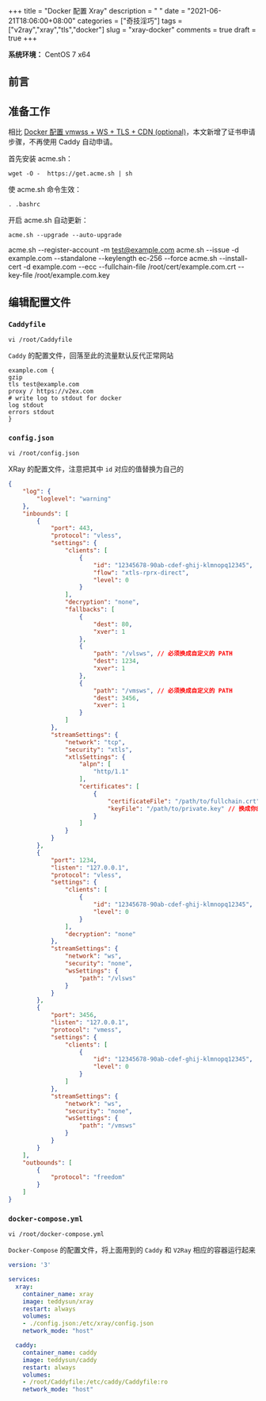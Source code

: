 +++
title = "Docker 配置 Xray"
description = " "
date = "2021-06-21T18:06:00+08:00"
categories = ["奇技淫巧"]
tags = ["v2ray","xray","tls","docker"]
slug = "xray-docker"
comments = true
draft = true
+++

**系统环境：** CentOS 7 x64

## 前言

## 准备工作

相比 [Docker 配置 vmwss + WS + TLS + CDN (optional)](Docker%20一条龙配置%20vmess%20+%20WS%20+%20TLS%20+%20CDN%20(optional).md)，本文新增了证书申请步骤，不再使用 Caddy 自动申请。

首先安装 acme.sh：

```shell
wget -O -  https://get.acme.sh | sh
```

使 acme.sh 命令生效：

```shell
. .bashrc
```

开启 acme.sh 自动更新：

```shell
acme.sh --upgrade --auto-upgrade
```

acme.sh --register-account -m test@example.com
acme.sh --issue -d example.com --standalone --keylength ec-256 --force
acme.sh --install-cert -d example.com --ecc --fullchain-file /root/cert/example.com.crt --key-file /root/example.com.key

## 编辑配置文件

### `Caddyfile`

```shell
vi /root/Caddyfile
```

`Caddy` 的配置文件，回落至此的流量默认反代正常网站

```
example.com {
gzip
tls test@example.com
proxy / https://v2ex.com
# write log to stdout for docker
log stdout
errors stdout
}
```

### `config.json`

```shell
vi /root/config.json
```

XRay 的配置文件，注意把其中 `id` 对应的值替换为自己的

```json
{
    "log": {
        "loglevel": "warning"
    },
    "inbounds": [
        {
            "port": 443,
            "protocol": "vless",
            "settings": {
                "clients": [
                    {
                        "id": "12345678-90ab-cdef-ghij-klmnopq12345",
                        "flow": "xtls-rprx-direct",
                        "level": 0
                    }
                ],
                "decryption": "none",
                "fallbacks": [
                    {
                        "dest": 80,
                        "xver": 1
                    },
                    {
                        "path": "/vlsws", // 必须换成自定义的 PATH
                        "dest": 1234,
                        "xver": 1
                    },
                    {
                        "path": "/vmsws", // 必须换成自定义的 PATH
                        "dest": 3456,
                        "xver": 1
                    }
                ]
            },
            "streamSettings": {
                "network": "tcp",
                "security": "xtls",
                "xtlsSettings": {
                    "alpn": [
                        "http/1.1"
                    ],
                    "certificates": [
                        {
                            "certificateFile": "/path/to/fullchain.crt", // 换成你的证书，绝对路径
                            "keyFile": "/path/to/private.key" // 换成你的私钥，绝对路径
                        }
                    ]
                }
            }
        },
        {
            "port": 1234,
            "listen": "127.0.0.1",
            "protocol": "vless",
            "settings": {
                "clients": [
                    {
                        "id": "12345678-90ab-cdef-ghij-klmnopq12345",
                        "level": 0
                    }
                ],
                "decryption": "none"
            },
            "streamSettings": {
                "network": "ws",
                "security": "none",
                "wsSettings": {
                    "path": "/vlsws"
                }
            }
        },
        {
            "port": 3456,
            "listen": "127.0.0.1",
            "protocol": "vmess",
            "settings": {
                "clients": [
                    {
                        "id": "12345678-90ab-cdef-ghij-klmnopq12345",
                        "level": 0
                    }
                ]
            },
            "streamSettings": {
                "network": "ws",
                "security": "none",
                "wsSettings": {
                    "path": "/vmsws"
                }
            }
        }
    ],
    "outbounds": [
        {
            "protocol": "freedom"
        }
    ]
}
```

### `docker-compose.yml`

```shell
vi /root/docker-compose.yml
```

`Docker-Compose` 的配置文件，将上面用到的 `Caddy` 和 `V2Ray` 相应的容器运行起来

```yml
version: '3'

services:
  xray:
    container_name: xray
    image: teddysun/xray
    restart: always
    volumes:
    - ./config.json:/etc/xray/config.json
    network_mode: "host"

  caddy:
    container_name: caddy
    image: teddysun/caddy
    restart: always
    volumes:
    - /root/Caddyfile:/etc/caddy/Caddyfile:ro
    network_mode: "host"
```